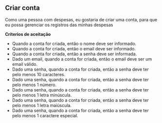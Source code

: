 ## Criar conta

Como uma pessoa com despesas, eu gostaria de criar uma conta, para que eu possa gerenciar os 
registros das minhas despesas

**Críterios de aceitação**

 - Quando a conta for criada, então o nome deve ser informado.
 - Quando a conta for criada, então o email deve ser informado.
 - Quando a conta for criada, então a senha deve ser informada.
 - Dado um email, quando a conta for criada, então o email deve ser um email válido.
 - Dado uma senha, quando a conta for criada, então a senha deve ter pelo menos 10 caracteres.
 - Dado uma senha, quando a conta for criada, então a senha deve ter pelo menos 1 número.
 - Dado uma senha, quando a conta for criada, então a senha deve ter pelo menos 1 letra minúscula.
 - Dado uma senha, quando a conta for criada, então a senha deve ter pelo menos 1 letra maiúscula.
 - Dado uma senha, quando a conta for criada, então a senha deve ter pelo menos 1 caractere especial.

